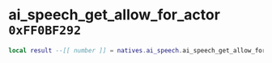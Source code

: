 # ai_speech_get_allow_for_actor `0xFF0BF292`

```lua
local result --[[ number ]] = natives.ai_speech.ai_speech_get_allow_for_actor(_unk0 --[[ number ]])
```